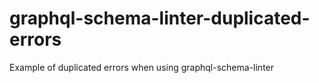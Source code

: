 # graphql-schema-linter-duplicated-errors
Example of duplicated errors when using graphql-schema-linter
